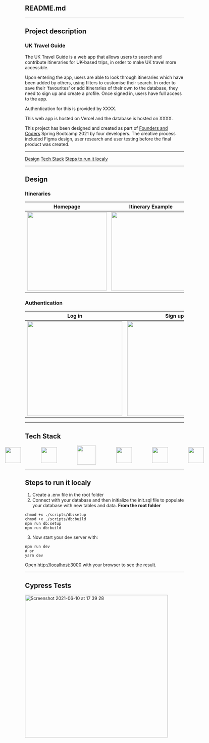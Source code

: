 ## README.md

---

## Project description

### UK Travel Guide

The UK Travel Guide is a web app that allows users to search and contribute itineraries for UK-based trips, in order to make UK travel more accessible.

Upon entering the app, users are able to look through itineraries which have been added by others, using filters to customise their search. In order to save their 'favourites' or add itineraries of their own to the database, they need to sign up and create a profile. Once signed in, users have full access to the app.

Authentication for this is provided by XXXX.

This web app is hosted on Vercel and the database is hosted on XXXX.

This project has been designed and created as part of [Founders and Coders](https://www.foundersandcoders.com/) Spring Bootcamp 2021 by four developers. The creative process included Figma design, user research and user testing before the final product was created.

---

[Design](#Design)
[Tech Stack](#Tech-Stack)
[Steps to run it localy](#Steps-to-run-it-localy)

---

## Design

### Itineraries

| Homepage                                                     | Itinerary Example                                            | Search Itineraries                                           |
| ------------------------------------------------------------ | ------------------------------------------------------------ | ------------------------------------------------------------ |
| <img src = "https://i.imgur.com/kUtPuMO.png" height="250px"> | <img src = "https://i.imgur.com/xeIoFlZ.png" height="250px"> | <img src = "https://i.imgur.com/WqC7nTQ.png" height="250px"> |

### Authentication

| Log in                                                       | Sign up                                                      |
| ------------------------------------------------------------ | ------------------------------------------------------------ |
| <img src = "https://i.imgur.com/S04g425.png" height="300px"> | <img src = "https://i.imgur.com/K42OyuJ.png" height="300px"> |

---


## Tech Stack

<div style="display: flex; justify-content: center; align-items: center; gap: 4rem;">
    <img src="https://i.imgur.com/fTbBWKd.png" width="50px">
    <img src="https://i.imgur.com/zVr4l4N.png" width="50px">
    <img src="https://i.imgur.com/Bg1Gkhw.png" width="60px">
    <img src="https://i.imgur.com/ftqh6Vm.png" width="50px">
    <img src="https://i.imgur.com/UAG4IS4.png" width="50px">
    <img src="https://i.imgur.com/nVqmUN7.png" width="50px">
</div>

---

## Steps to run it localy


1) Create a .env file in the root folder
2) Connect with your database and then initialize the init.sql file to populate your database with new tables and data. **From the root folder**

```bash=
chmod +x ./scripts/db:setup
chmod +x ./scripts/db:build
npm run db:setup
npm run db:build
```

3) Now start your dev server with:
```bash=
npm run dev
# or
yarn dev
```

Open [http://localhost:3000](http://localhost:3000) with your browser to see the result.

---
## Cypress Tests

<img width="452" alt="Screenshot 2021-06-10 at 17 39 28" src="https://user-images.githubusercontent.com/59439482/121564435-5a1d6f80-ca13-11eb-8ee4-339ea925ee78.png">

